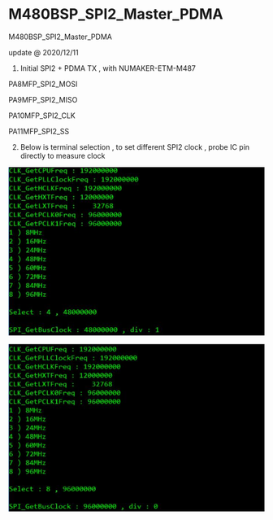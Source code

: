# M480BSP_SPI2_Master_PDMA
 M480BSP_SPI2_Master_PDMA

update @ 2020/12/11

1. Initial SPI2 + PDMA TX , with NUMAKER-ETM-M487

PA8MFP_SPI2_MOSI  

PA9MFP_SPI2_MISO 

PA10MFP_SPI2_CLK

PA11MFP_SPI2_SS

2. Below is terminal selection , to set different SPI2 clock , probe IC pin directly to measure clock

![image](https://github.com/released/M480BSP_SPI2_Master_PDMA/blob/main/select_48MHz.jpg)

![image](https://github.com/released/M480BSP_SPI2_Master_PDMA/blob/main/select_96MHz.jpg)

